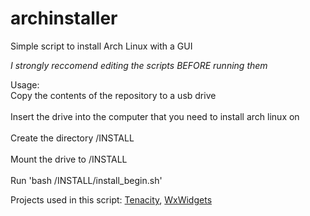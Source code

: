 # archinstaller
Simple script to install Arch Linux with a GUI

*I strongly reccomend editing the scripts BEFORE running them*


Usage:
<br>Copy the contents of the repository to a usb drive</br>
<br>Insert the drive into the computer that you need to install arch linux on</br>
<br>Create the directory /INSTALL</br>
<br>Mount the drive to /INSTALL</br>
<br>Run 'bash /INSTALL/install_begin.sh'</br>

Projects used in this script:
<a href="https://github.com/tenacityteam/tenacity">Tenacity</a>,
<a href="https://github.com/wxWidgets/wxWidgets">WxWidgets</a>
